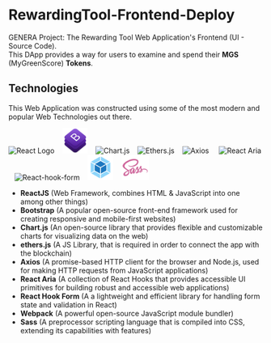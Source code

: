 # RewardingTool-Frontend-Deploy
GENERA Project: The Rewarding Tool Web Application's Frontend (UI - Source Code).
<br />
This DApp provides a way for users to examine and spend their **MGS** (MyGreenScore) **Tokens**.

## Technologies

This Web Application was constructed using some of the most modern and popular Web Technologies out there.
<br />

<img src="https://styles.redditmedia.com/t5_2su6s/styles/communityIcon_4g1uo0kd87c61.png?width=256&v=enabled&s=86f4a4bd647772d34d2de32a0e4281dd0ab095f1" alt="React Logo" width="50" height="50" /> &nbsp;&nbsp;
<img src="src/assets/img/github-readme/bootstrap.png" alt="BootStrap" width="50" height="50" /> &nbsp;&nbsp;
<img src="https://asset.brandfetch.io/idFdo8ulhr/idzj34qGQm.png" alt="Chart.js" width="50" height="50" /> &nbsp;&nbsp; 
<img src="https://0xchai.io/_next/image?url=%2Fstatic%2Fimages%2Fethersjs.png&w=3840&q=75" alt="Ethers.js" width="100" height="50" /> &nbsp;&nbsp; 
<img src="https://upload.wikimedia.org/wikipedia/commons/thumb/d/d1/Axios_%28computer_library%29_logo.svg/768px-Axios_%28computer_library%29_logo.svg.png?20220213115456" alt="Axios" width="210" height="50" /> &nbsp;&nbsp;&nbsp;
<img src="https://react-native-aria.geekyants.com/img/logo-large.png" alt="React Aria" width="50" height="50" /> &nbsp;&nbsp;
<img src="https://react-hook-form.com/images/logo/react-hook-form-logo-only.png" alt="React-hook-form" width="50" height="50" /> &nbsp;&nbsp;
<img src="src/assets/img/github-readme/webpack.png" alt="Webpack" width="50" height="50" /> &nbsp;&nbsp;
<img src="src/assets/img/github-readme/sass.png" alt="Sass" width="55" height="50" /> &nbsp;&nbsp; 

- **ReactJS** (Web Framework, combines HTML & JavaScript into one among other things)
- **Bootstrap** (A popular open-source front-end framework used for creating responsive and mobile-first websites)
- **Chart.js** (An open-source library that provides flexible and customizable charts for visualizing data on the web)
- **ethers.js** (A JS Library, that is required in order to connect the app with the blockchain) 
- **Axios** (A promise-based HTTP client for the browser and Node.js, used for making HTTP requests from JavaScript applications)
- **React Aria** (A collection of React Hooks that provides accessible UI primitives for building robust and accessible web applications)
- **React Hook Form** (A a lightweight and efficient library for handling form state and validation in React)
- **Webpack** (A powerful open-source JavaScript module bundler)
- **Sass** (A preprocessor scripting language that is compiled into CSS, extending its capabilities with features)
<br />

